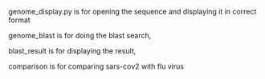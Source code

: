 genome_display.py is for opening the sequence and displaying it in correct format

genome_blast is for doing the blast search,

blast_result is for displaying the result,

comparison is for comparing sars-cov2 with flu virus
